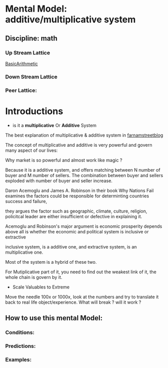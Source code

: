# Mental Model: additive/multiplicative system

## Discipline: math

### Up Stream Lattice

[BasicArithmetic](BasicArithmetic.md)


### Down Stream Lattice

### Peer Lattice:

# Introductions

* is it a **multiplicative** Or **Additive** System

The best explanation of multiplicative & additive system in [farnamstreetblog](https://www.farnamstreetblog.com/2016/08/mental-model-multiplicative-systems/)

The concept of multiplicative and additive is very powerful and govern many aspect of our lives:

Why market is so powerful and almost work like magic ?

Because it is a additive system, and offers matching between N number of buyer and M number of sellers. The combination between buyer and sellers exploded with number of buyer and seller increase.


Daron Acemoglu and James A. Robinson in their book Why Nations Fail examines the factors could be responsible for determinting countries success and failure,

they argues the factor such as geographic, climate, culture, religion, policitcal leader are either insufficient or defective in explaining it.

Acemoglu and Robinson's major argument is economic prosperity depends above all is whether the economic and political system is inclusive or extractive

inclusive system, is a additive one, and extractive system, is an multiplicative one.



Most of the system is a hybrid of these two.

For Mutiplicative part of it, you need to find out the weakest link of it, the whole chain is govern by it.

* Scale Valuables to Extreme

Move the needle 100x or 1000x, look at the numbers and try to translate it back to real life object/experience. What will break ? will it work ?




## How to use this mental Model:



### Conditions:

### Predictions:

### Examples:



